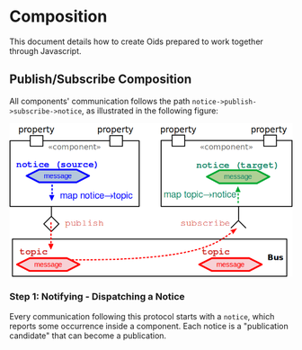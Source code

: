 # Composition

This document details how to create Oids prepared to work together through Javascript.

## Publish/Subscribe Composition

All components' communication follows the path `notice->publish->subscribe->notice`, as illustrated in the following figure:

![notice->publish->subscribe->notice](images/notice-publish-subscribe-notice.png)

### Step 1: Notifying - Dispatching a Notice

Every communication following this protocol starts with a `notice`, which reports some occurrence inside a component. Each notice is a "publication candidate" that can become a publication.
